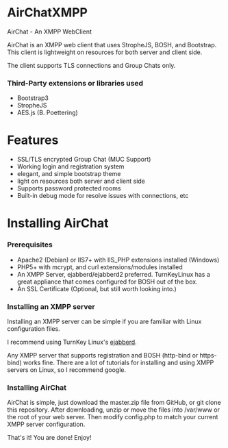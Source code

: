 # AirChatXMPP
AirChat - An XMPP WebClient

AirChat is an XMPP web client that uses StropheJS, BOSH, and Bootstrap. This client is lightweight on resources for both server and client side. 

The client supports TLS connections and Group Chats only.

### Third-Party extensions or libraries used

- Bootstrap3
- StropheJS
- AES.js (B. Poettering)

# Features

- SSL/TLS encrypted Group Chat (MUC Support)
- Working login and registration system
- elegant, and simple bootstrap theme
- light on resources both server and client side
- Supports password protected rooms
- Built-in debug mode for resolve issues with connections, etc



# Installing AirChat

### Prerequisites

- Apache2 (Debian) or IIS7+ with IIS_PHP extensions installed (Windows)
- PHP5+ with mcrypt, and curl extensions/modules installed
- An XMPP Server, ejabberd/ejabberd2 preferred. TurnKeyLinux has a great appliance that comes configured for BOSH out of the box.
- An SSL Certificate (Optional, but still worth looking into.)

### Installing an XMPP server

Installing an XMPP server can be simple if you are familiar with Linux configuration files.

I recommend using TurnKey Linux's [ejabberd](https://www.turnkeylinux.org/ejabberd).

Any XMPP server that supports registration and BOSH (http-bind or https-bind) works fine. There are a lot of tutorials for installing and using XMPP servers on Linux, so I recommend google.

### Installing AirChat

AirChat is simple, just download the master.zip file from GitHub, or git clone this repository.
After downloading, unzip or move the files into /var/www or the root of your web server. Then modify config.php to match your current XMPP server configuration.

That's it! You are done! Enjoy!
